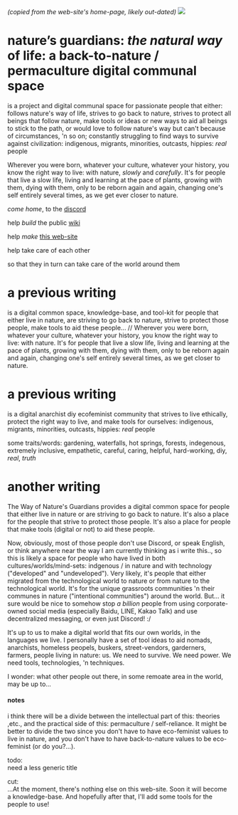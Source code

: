 *(copied from the web-site's home-page, likely out-dated)*
![](beautiful.jpg?raw=true)

# nature’s guardians: *the natural way* of life: a back-to-nature / permaculture digital communal space
is a project and digital communal space for passionate people that either: follows nature's way of life, strives to go back to nature, strives to protect all beings that follow nature, make tools or ideas or new ways to aid all beings to stick to the path, or would love to follow nature's way but can't because of circumstances, 'n so on; constantly struggling to find ways to survive against civilization: indigenous, migrants, minorities, outcasts, hippies: *real* people

Wherever you were born, whatever your culture, whatever your history, you know the right way to live: with nature, *slowly* and *carefully*. It's for people that live a slow life, living and learning at the pace of plants, growing with them, dying with them, only to be reborn again and again, changing one's self entirely several times, as we get ever closer to nature.

*come home*, to the [discord](https://discord.gg/2vv643p)
 
help *build* the public [wiki](https://github.com/Rahil627/nature-guardian-anarchy/wiki)

help *make* [this web-site](https://github.com/Rahil627/nature-guardian-anarchy)

help take care of each other

so that they in turn can take care of the world around them


# a previous writing
is a digital common space, knowledge-base, and tool-kit for people that either live in nature, are striving to go back to nature, strive to protect those people, make tools to aid these people... // Wherever you were born, whatever your culture, whatever your history, you know the right way to live: with nature. It's for people that live a slow life, living and learning at the pace of plants, growing with them, dying with them, only to be reborn again and again, changing one's self entirely several times, as we get closer to nature.

# a previous writing
is a digital anarchist diy ecofeminist community that strives to live ethically, protect the right way to live, and make tools for ourselves: indigenous, migrants, minorities, outcasts, hippies: *real* people

some traits/words: gardening, waterfalls, hot springs, forests, indegenous, extremely inclusive, empathetic, careful, caring, helpful, hard-working, diy, *real*, *truth*

# another writing
The Way of Nature's Guardians provides a digital common space for people that either live in nature or are striving to go back to nature. It's also a place for the people that strive to protect those people. It's also a place for people that make tools (digital or not) to aid these people.

Now, obviously, most of those people don't use Discord, or speak English, or think anywhere near the way I am currently thinking as i write this.., so this is likely a space for people who have lived in both cultures/worlds/mind-sets: indgenous / in nature and with technology ("developed" and "undeveloped"). Very likely, it's people that either migrated from the technological world to nature or from nature to the technological world. It's for the unique grassroots communities 'n their communes in nature ("intentional communities") around the world. But... it sure would be nice to somehow stop *a billion* people from using corporate-owned social media (especially Baidu, LINE, Kakao Talk) and use decentralized messaging, or even just Discord! :/

It's up to us to make a digital world that fits our own worlds, in the languages we live. I personally have a set of tool ideas to aid nomads, anarchists, homeless peopels, buskers, street-vendors, garderners, farmers, people living in nature: us. We need to survive. We need power. We need tools, technologies, 'n techniques.

I wonder: what other people out there, in some remoate area in the world, may be up to...

#### notes
i think there will be a divide between the intellectual part of this: theories ,etc., and the practical side of this: permaculture / self-reliance. It might be better to divide the two since you don't have to have eco-feminist values to live in nature, and you don't have to have back-to-nature values to be eco-feminist (or do you?...).

todo:  
need a less generic title

cut:  
...At the moment, there's nothing else on this web-site. Soon it will become a knowledge-base. And hopefully after that, 
I'll add some tools for the people to use!
